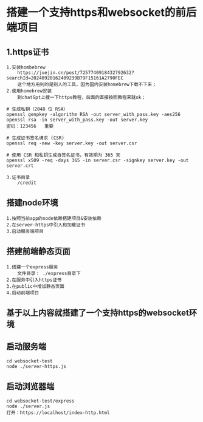 # 搭建一个支持https和websocket的前后端项目

## 1.https证书

    1.安装hombebrew
        https://juejin.cn/post/7257740918432792632?searchId=20240920162409239B79F15161A2790FEC
        这个地方用到的是别人的工具，因为国内安装homebrew下载不下来；
    2.使用homebrew安装
        到chatGpt上搜一下https教程，后面的直接按照教程来就ok；
```shell
# 生成私钥（2048 位 RSA）
openssl genpkey -algorithm RSA -out server_with_pass.key -aes256
openssl rsa -in server_with_pass.key -out server.key
密码：123456   重要

# 生成证书签名请求 (CSR)
openssl req -new -key server.key -out server.csr

# 使用 CSR 和私钥生成自签名证书，有效期为 365 天
openssl x509 -req -days 365 -in server.csr -signkey server.key -out server.crt

```
    3.证书目录
        /credit

## 搭建node环境

    1.按照当前app的node依赖搭建项目&安装依赖
    2.在server-https中引入和加载证书
    3.启动服务端项目

## 搭建前端静态页面

    1.搭建一个express服务
        文件目录： ./express目录下
    2.在服务中引入https证书
    3.在public中增加静态页面
    4.启动前端项目

## 基于以上内容就搭建了一个支持https的websocket环境

## 启动服务端

    cd websocket-test
    node ./server-https.js

## 启动浏览器端

    cd websocket-test/express
    node ./server.js
    打开：https://localhost/index-http.html